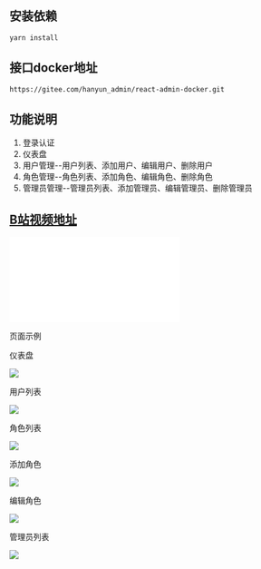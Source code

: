 ## 安装依赖

```
yarn install
```

## 接口docker地址

```
https://gitee.com/hanyun_admin/react-admin-docker.git
```



## 功能说明

1. 登录认证
2. 仪表盘
3. 用户管理--用户列表、添加用户、编辑用户、删除用户
4. 角色管理--角色列表、添加角色、编辑角色、删除角色
5. 管理员管理--管理员列表、添加管理员、编辑管理员、删除管理员

## [B站视频地址](https://www.bilibili.com/video/BV1Ba4y1H77E?share_source=copy_web)

<iframe src="//player.bilibili.com/player.html?aid=670632803&bvid=BV1Ba4y1H77E&cid=269853590&page=1" scrolling="no" border="0" frameborder="no" framespacing="0" allowfullscreen="true"> </iframe>

页面示例

仪表盘

![](https://gitee.com/hanyun_admin/picgo/raw/master/img/20210412095514.png)

用户列表

![](https://gitee.com/hanyun_admin/picgo/raw/master/img/20210412095538.png)

角色列表

![](https://gitee.com/hanyun_admin/picgo/raw/master/img/20210412095635.png)

添加角色

![](https://gitee.com/hanyun_admin/picgo/raw/master/img/20210412095758.png)

编辑角色



![](https://gitee.com/hanyun_admin/picgo/raw/master/img/20210412095852.png)

管理员列表

![](https://gitee.com/hanyun_admin/picgo/raw/master/img/20210412095708.png)